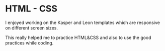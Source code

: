 
# HTML - CSS

I enjoyed working on the Kasper and Leon templates which are responsive on different screen sizes.

This really helped me to practice HTML&CSS and also to use the good practices while coding.

